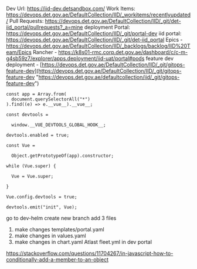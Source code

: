 
Dev Url: https://iid-dev.detsandbox.com/
Work Items: https://devops.det.gov.ae/DefaultCollection/IID/_workitems/recentlyupdated/
Pull Requests: https://devops.det.gov.ae/DefaultCollection/IID/_git/det-iid_portal/pullrequests?_a=mine
deployment Portal: https://devops.det.gov.ae/DefaultCollection/IID/_git/portal-dev
iid portal: https://devops.det.gov.ae/DefaultCollection/IID/_git/det-iid_portal
Epics - https://devops.det.gov.ae/DefaultCollection/IID/_backlogs/backlog/IID%20Team/Epics
Rancher - https://k8s01-rmc.corp.det.gov.ae/dashboard/c/c-m-g4sb59z7/explorer/apps.deployment/iid-uat/portal#pods
feature dev deployment - [https://devops.det.gov.ae/DefaultCollection/IID/_git/gitops-feature-dev](https://devops.det.gov.ae/DefaultCollection/IID/_git/gitops-feature-dev "https://devops.det.gov.ae/defaultcollection/iid/_git/gitops-feature-dev")




```
const app = Array.from(
  document.querySelectorAll("*")
).find((e) => e.__vue__).__vue__;

const devtools =

  window.__VUE_DEVTOOLS_GLOBAL_HOOK__;

devtools.enabled = true;

const Vue =

  Object.getPrototypeOf(app).constructor;

while (Vue.super) {

  Vue = Vue.super;

}

Vue.config.devtools = true;

devtools.emit("init", Vue);
```



go to dev-helm
create new branch add 3 files
1. make changes templates/portal.yaml
2. make changes in values.yaml
3. make changes in chart.yaml
Atlast fleet.yml in dev portal

https://stackoverflow.com/questions/11704267/in-javascript-how-to-conditionally-add-a-member-to-an-object




